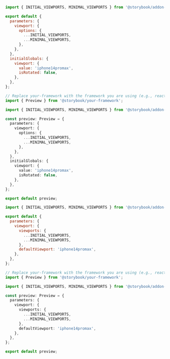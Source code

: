 ```js filename=".storybook/preview.js" renderer="common" language="js" tabTitle="globals-api"
import { INITIAL_VIEWPORTS, MINIMAL_VIEWPORTS } from '@storybook/addon-viewport';

export default {
  parameters: {
    viewport: {
      options: {
        ...INITIAL_VIEWPORTS,
        ...MINIMAL_VIEWPORTS,
      },
    },
  },
  initialGlobals: {
    viewport: {
      value: 'iphone14promax',
      isRotated: false,
    },
  },
};
```

```ts filename=".storybook/preview.ts" renderer="common" language="ts" tabTitle="globals-api"
// Replace your-framework with the framework you are using (e.g., react, vue3)
import { Preview } from '@storybook/your-framework';

import { INITIAL_VIEWPORTS, MINIMAL_VIEWPORTS } from '@storybook/addon-viewport';

const preview: Preview = {
  parameters: {
    viewport: {
      options: {
        ...INITIAL_VIEWPORTS,
        ...MINIMAL_VIEWPORTS,
      },
    },
  },
  initialGlobals: {
    viewport: {
      value: 'iphone14promax',
      isRotated: false,
    },
  },
};

export default preview;
```

```js filename=".storybook/preview.js" renderer="common" language="js" tabTitle="without-globals"
import { INITIAL_VIEWPORTS, MINIMAL_VIEWPORTS } from '@storybook/addon-viewport';

export default {
  parameters: {
    viewport: {
      viewports: {
        ...INITIAL_VIEWPORTS,
        ...MINIMAL_VIEWPORTS,
      },
      defaultViewport: 'iphone14promax',
    },
  },
};
```

```ts filename=".storybook/preview.ts" renderer="common" language="ts" tabTitle="without-globals"
// Replace your-framework with the framework you are using (e.g., react, vue3)
import { Preview } from '@storybook/your-framework';

import { INITIAL_VIEWPORTS, MINIMAL_VIEWPORTS } from '@storybook/addon-viewport';

const preview: Preview = {
  parameters: {
    viewport: {
      viewports: {
        ...INITIAL_VIEWPORTS,
        ...MINIMAL_VIEWPORTS,
      },
      defaultViewport: 'iphone14promax',
    },
  },
};

export default preview;
```

